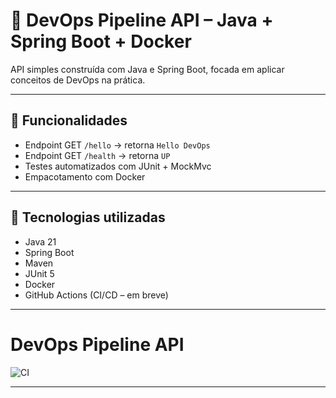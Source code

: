 # 🚀 DevOps Pipeline API – Java + Spring Boot + Docker

API simples construída com Java e Spring Boot, focada em aplicar conceitos de DevOps na prática.

---

## 📌 Funcionalidades

- Endpoint GET `/hello` → retorna `Hello DevOps`
- Endpoint GET `/health` → retorna `UP`
- Testes automatizados com JUnit + MockMvc
- Empacotamento com Docker

---

## 🔧 Tecnologias utilizadas

- Java 21
- Spring Boot
- Maven
- JUnit 5
- Docker
- GitHub Actions (CI/CD – em breve)

---
# DevOps Pipeline API
![CI](https://github.com/TatsuXV/devops-pipeline-api-java/actions/workflows/ci.yml/badge.svg?branch=main)

----
